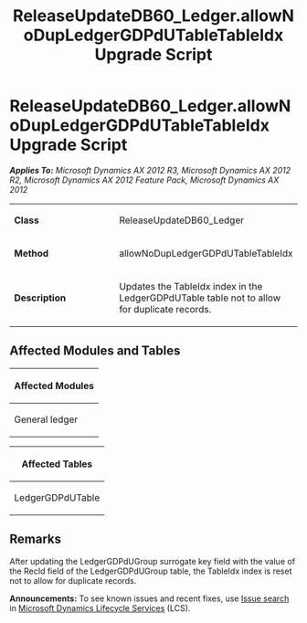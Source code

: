 ﻿---
title: ReleaseUpdateDB60_Ledger.allowNoDupLedgerGDPdUTableTableIdx Upgrade Script
TOCTitle: ReleaseUpdateDB60_Ledger.allowNoDupLedgerGDPdUTableTableIdx Upgrade Script
ms:assetid: 5acdb4c1-286e-7380-93d4-165899e70f77
ms:mtpsurl: https://msdn.microsoft.com/en-us/library/JJ736295(v=AX.60)
ms:contentKeyID: 49708473
ms.date: 05/18/2015
mtps_version: v=AX.60
---

# ReleaseUpdateDB60\_Ledger.allowNoDupLedgerGDPdUTableTableIdx Upgrade Script 


_**Applies To:** Microsoft Dynamics AX 2012 R3, Microsoft Dynamics AX 2012 R2, Microsoft Dynamics AX 2012 Feature Pack, Microsoft Dynamics AX 2012_

<table>
<colgroup>
<col style="width: 50%" />
<col style="width: 50%" />
</colgroup>
<tbody>
<tr class="odd">
<td><p><strong>Class</strong></p></td>
<td><p>ReleaseUpdateDB60_Ledger</p></td>
</tr>
<tr class="even">
<td><p><strong>Method</strong></p></td>
<td><p>allowNoDupLedgerGDPdUTableTableIdx</p></td>
</tr>
<tr class="odd">
<td><p><strong>Description</strong></p></td>
<td><p>Updates the TableIdx index in the LedgerGDPdUTable table not to allow for duplicate records.</p></td>
</tr>
</tbody>
</table>


## Affected Modules and Tables

<table>
<colgroup>
<col style="width: 100%" />
</colgroup>
<thead>
<tr class="header">
<th><p>Affected Modules</p></th>
</tr>
</thead>
<tbody>
<tr class="odd">
<td><p>General ledger</p></td>
</tr>
</tbody>
</table>


<table>
<colgroup>
<col style="width: 100%" />
</colgroup>
<thead>
<tr class="header">
<th><p>Affected Tables</p></th>
</tr>
</thead>
<tbody>
<tr class="odd">
<td><p>LedgerGDPdUTable</p></td>
</tr>
</tbody>
</table>


## Remarks

After updating the LedgerGDPdUGroup surrogate key field with the value of the RecId field of the LedgerGDPdUGroup table, the TableIdx index is reset not to allow for duplicate records.

  
**Announcements:** To see known issues and recent fixes, use [Issue search](http://go.microsoft.com/fwlink/?linkid=389258) in [Microsoft Dynamics Lifecycle Services](http://go.microsoft.com/fwlink/?linkid=306505) (LCS).

